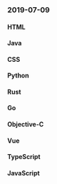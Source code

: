 ### 2019-07-09

#### HTML

#### Java

#### CSS

#### Python

#### Rust

#### Go

#### Objective-C

#### Vue

#### TypeScript

#### JavaScript
